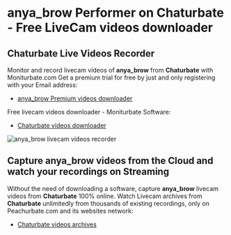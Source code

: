 # anya_brow Performer on Chaturbate - Free LiveCam videos downloader

## Chaturbate Live Videos Recorder

Monitor and record livecam videos of **anya_brow** from **Chaturbate** with Moniturbate.com
Get a premium trial for free by just and only registering with your Email address:
* [anya_brow Premium videos downloader](https://moniturbate.com/request-demo-licence-key.html)

Free livecam videos downloader - Moniturbate Software:
* [Chaturbate videos downloader](https://moniturbate.com/moniturbate-download-software.html)

![anya_brow livecam videos recorder](https://peachurnet.com/templates/moniturbate-software.png)


## Capture anya_brow videos from the Cloud and watch your recordings on Streaming

Without the need of downloading a software, capture **anya_brow** livecam videos from **Chaturbate** 100% online.
Watch Livecam archives from **Chaturbate** unlimitedly from thousands of existing recordings, only on Peachurbate.com and its websites network:
* [Chaturbate videos archives](https://peachurnet.com/)